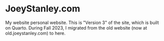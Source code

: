 # JoeyStanley.com
My website personal website. This is "Version 3" of the site, which is built on Quarto. During Fall 2023, I migrated from the old website (now at old.joeystanley.com) to here. 

